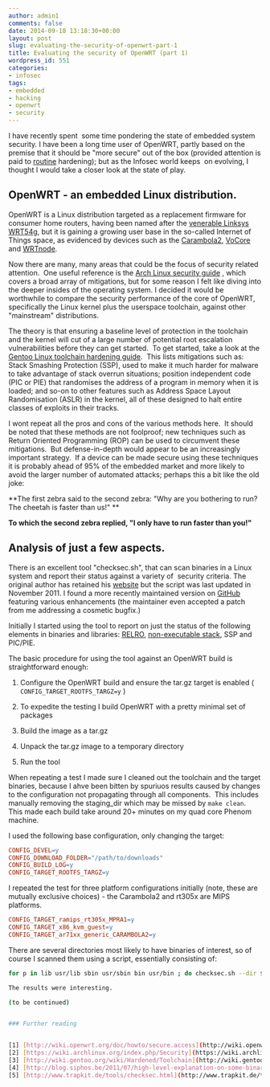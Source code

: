 ```yaml
---
author: admin1
comments: false
date: 2014-09-18 13:18:30+00:00
layout: post
slug: evaluating-the-security-of-openwrt-part-1
title: Evaluating the security of OpenWRT (part 1)
wordpress_id: 551
categories:
- infosec
tags:
- embedded
- hacking
- openwrt
- security
---
```


I have recently spent  some time pondering the state of embedded system security.
I have been a long time user of OpenWRT, partly based on the premise that it should be "more secure" out of the box (provided attention is paid to [routine](http://wiki.openwrt.org/doc/howto/secure.access) hardening); but as the Infosec world keeps  on evolving, I thought I would take a closer look at the state of play.


## OpenWRT - an embedded Linux distribution.


OpenWRT is a Linux distribution targeted as a replacement firmware for consumer home routers, having been named after the [venerable Linksys WRT54g](http://wiki.openwrt.org/about/history), but it is gaining a growing user base in the so-called Internet of Things space, as evidenced by devices such as the [Carambola2](http://8devices.com/carambola-2), [VoCore](https://www.indiegogo.com/projects/vocore-a-coin-sized-linux-computer-with-wifi) and [WRTnode](http://wrtnode.com/).

Now there are many, many areas that could be the focus of security related attention.  One useful reference is the [Arch Linux security guide](https://wiki.archlinux.org/index.php/Security) , which covers a broad array of mitigations, but for some reason I felt like diving into the deeper insides of the operating system. I decided it would be worthwhile to compare the security performance of the core of OpenWRT, specifically the Linux kernel plus the userspace toolchain, against other "mainstream" distributions.

The theory is that ensuring a baseline level of protection in the toolchain and the kernel will cut of a large number of potential root escalation vulnerabilities before they can get started.  To get started, take a look at the [Gentoo Linux toolchain hardening guide](http://wiki.gentoo.org/wiki/Hardened/Toolchain).  This lists mitigations such as: Stack Smashing Protection (SSP), used to make it much harder for malware to take advantage of stack overrun situations; position independent code (PIC or PIE) that randomises the address of a program in memory when it is loaded; and so-on to other features such as Address Space Layout Randomisation (ASLR) in the kernel, all of these designed to halt entire classes of exploits in their tracks.

I wont repeat all the pros and cons of the various methods here.  It should be noted that these methods are not foolproof; new techniques such as Return Oriented Programming (ROP) can be used to circumvent these mitigations.  But defense-in-depth would appear to be an increasingly important strategy.  If a device can be made secure using these techniques it is probably ahead of 95% of the embedded market and more likely to avoid the larger number of automated attacks; perhaps this a bit like the old joke:


**The first zebra said to the second zebra: "Why are you bothering to run? The cheetah is faster than us!" **




**To which the second zebra replied, "I only have to run faster than you!"**





## Analysis of just a few aspects.


There is an excellent tool "checksec.sh", that can scan binaries in a Linux system and report their status against a variety of  security criteria.
The original author has retained his [website](http://www.trapkit.de/tools/checksec.html) but the script was last updated in November 2011. I found a more recently maintained version on [GitHub](https://github.com/slimm609/checksec.sh) featuring various enhancements (the maintainer even accepted a patch from me addressing a cosmetic bugfix.)

Initially I started using the tool to report on just the status of the following elements in binaries and libraries: [RELRO](http://tk-blog.blogspot.com.au/2009/02/relro-not-so-well-known-memory.html), [non-executable stack](http://blog.siphos.be/2011/07/high-level-explanation-on-some-binary-executable-security/), SSP and PIC/PIE.

The basic procedure for using the tool against an OpenWRT build is straightforward enough:



	
  1. Configure the OpenWRT build and ensure the tar.gz target is enabled ( `CONFIG_TARGET_ROOTFS_TARGZ=y` )

	
  2. To expedite the testing I build OpenWRT with a pretty minimal set of packages

	
  3. Build the image as a tar.gz

	
  4. Unpack the tar.gz image to a temporary directory

	
  5. Run the tool


When repeating a test I made sure I cleaned out the toolchain and the target binaries, because I ahve been bitten by spuriuos results caused by changes to the configuration not propagating through all components.  This includes manually removing the staging_dir which may be missed by `make clean`. This made each build take around 20+ minutes on my quad core Phenom machine.

I used the following base configuration, only changing the target:
```Makefile
CONFIG_DEVEL=y
CONFIG_DOWNLOAD_FOLDER="/path/to/downloads"
CONFIG_BUILD_LOG=y
CONFIG_TARGET_ROOTFS_TARGZ=y
```

I repeated the test for three platform configurations initially (note, these are mutually exclusive choices) - the Carambola2 and rt305x are MIPS platforms.
```Makefile
CONFIG_TARGET_ramips_rt305x_MPRA1=y
CONFIG_TARGET_x86_kvm_guest=y
CONFIG_TARGET_ar71xx_generic_CARAMBOLA2=y
```

There are several directories most likely to have binaries of interest, so of course I scanned them using a script, essentially consisting of:

```bash
for p in lib usr/lib sbin usr/sbin bin usr/bin ; do checksec.sh --dir $p ; done```

The results were interesting.

(to be continued)


### Further reading


[1] [http://wiki.openwrt.org/doc/howto/secure.access](http://wiki.openwrt.org/doc/howto/secure.access)
[2] [https://wiki.archlinux.org/index.php/Security](https://wiki.archlinux.org/index.php/Security)
[3] [http://wiki.gentoo.org/wiki/Hardened/Toolchain](http://wiki.gentoo.org/wiki/Hardened/Toolchain)
[4] [http://blog.siphos.be/2011/07/high-level-explanation-on-some-binary-executable-security/](http://blog.siphos.be/2011/07/high-level-explanation-on-some-binary-executable-security/)
[5] [http://www.trapkit.de/tools/checksec.html](http://www.trapkit.de/tools/checksec.html)
